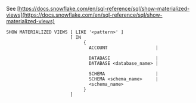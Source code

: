 See [https://docs.snowflake.com/en/sql-reference/sql/show-materialized-views](https://docs.snowflake.com/en/sql-reference/sql/show-materialized-views)
```
SHOW MATERIALIZED VIEWS [ LIKE '<pattern>' ]
                        [ IN
                             {
                               ACCOUNT                  |

                               DATABASE                 |
                               DATABASE <database_name> |

                               SCHEMA                   |
                               SCHEMA <schema_name>     |
                               <schema_name>
                             }
                        ]
```
